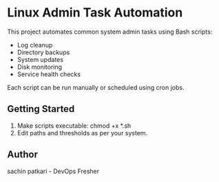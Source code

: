 # Linux Admin Task Automation

This project automates common system admin tasks using Bash scripts:
- Log cleanup
- Directory backups
- System updates
- Disk monitoring
- Service health checks

Each script can be run manually or scheduled using cron jobs.

## Getting Started
1. Make scripts executable: chmod +x *.sh
2. Edit paths and thresholds as per your system.


## Author
sachin patkari - DevOps Fresher
